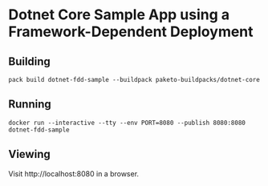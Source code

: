 # Dotnet Core Sample App using a Framework-Dependent Deployment

## Building

`pack build dotnet-fdd-sample --buildpack paketo-buildpacks/dotnet-core`

## Running

`docker run --interactive --tty --env PORT=8080 --publish 8080:8080 dotnet-fdd-sample`

## Viewing

Visit http://localhost:8080 in a browser.
